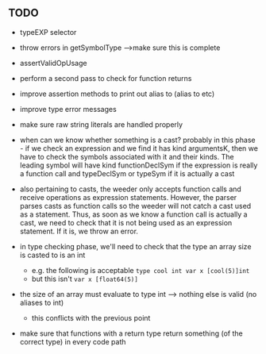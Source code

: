 

## TODO
- typeEXP
    selector
- throw errors in getSymbolType -->make sure this is complete
- assertValidOpUsage
- perform a second pass to check for function returns

- improve assertion methods to print out alias to (alias to etc)
- improve type error messages
- make sure raw string literals are handled properly


- when can we know whether something is a cast? probably in this phase - if we check an expression and we find it has kind argumentsK, then we have to check the symbols associated with it and their kinds. The leading symbol will have kind functionDeclSym if the expression is really a function call and typeDeclSym or typeSym if it is actually a cast
- also pertaining to casts, the weeder only accepts function calls and receive operations as expression statements. However, the parser parses casts as function calls so the weeder will not catch a cast used as a statement. Thus, as soon as we know a function call is actually a cast, we need to check that it is not being used as an expression statement. If it is, we throw an error.
- in type checking phase, we'll need to check that the type an array size is casted to is an int
    - e.g. the following is acceptable
        `type cool int
        var x [cool(5)]int`
    - but this isn't
        `var x [float64(5)]`
- the size of an array must evaluate to type int --> nothing else is valid (no aliases to int)
    - this conflicts with the previous point
- make sure that functions with a return type return something (of the correct type) in every code path
